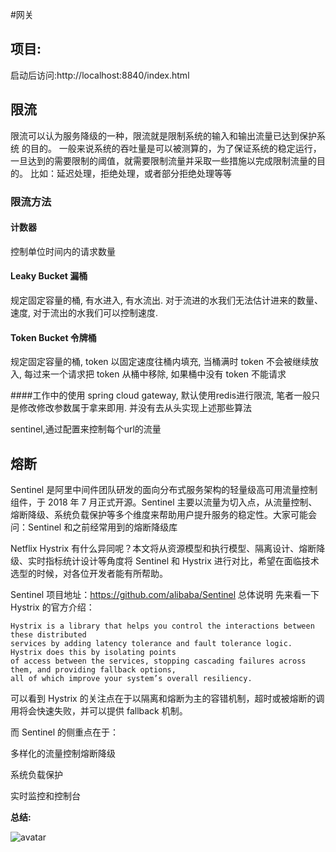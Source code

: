 #网关
## 项目:
启动后访问:http://localhost:8840/index.html



## 限流

限流可以认为服务降级的一种，限流就是限制系统的输入和输出流量已达到保护系统 的目的。 一般来说系统的吞吐量是可以被测算的，为了保证系统的稳定运行，一旦达到的需要限制的阈值，就需要限制流量并采取一些措施以完成限制流量的目的。 比如：延迟处理，拒绝处理，或者部分拒绝处理等等
### 限流方法
#### 计数器
控制单位时间内的请求数量

#### Leaky Bucket 漏桶
规定固定容量的桶, 有水进入, 有水流出. 对于流进的水我们无法估计进来的数量、速度,  对于流出的水我们可以控制速度.

#### Token Bucket 令牌桶
规定固定容量的桶, token 以固定速度往桶内填充, 当桶满时 token 不会被继续放入, 每过来一个请求把 token 从桶中移除, 如果桶中没有 token 不能请求

####工作中的使用
spring cloud gateway, 默认使用redis进行限流, 笔者一般只是修改修改参数属于拿来即用. 并没有去从头实现上述那些算法

sentinel,通过配置来控制每个url的流量

## 熔断
Sentinel 是阿里中间件团队研发的面向分布式服务架构的轻量级高可用流量控制组件，于 2018 年 7 月正式开源。Sentinel 主要以流量为切入点，从流量控制、熔断降级、系统负载保护等多个维度来帮助用户提升服务的稳定性。大家可能会问：Sentinel 和之前经常用到的熔断降级库
 
Netflix Hystrix  有什么异同呢？本文将从资源模型和执行模型、隔离设计、熔断降级、实时指标统计设计等角度将 Sentinel 和 Hystrix 进行对比，希望在面临技术选型的时候，对各位开发者能有所帮助。

Sentinel 项目地址：https://github.com/alibaba/Sentinel
总体说明
先来看一下 Hystrix 的官方介绍：

    Hystrix is a library that helps you control the interactions between these distributed  
    services by adding latency tolerance and fault tolerance logic. Hystrix does this by isolating points
    of access between the services, stopping cascading failures across them, and providing fallback options, 
    all of which improve your system’s overall resiliency.

可以看到 Hystrix 的关注点在于以隔离和熔断为主的容错机制，超时或被熔断的调用将会快速失败，并可以提供 fallback 机制。

而 Sentinel 的侧重点在于：

多样化的流量控制熔断降级

系统负载保护

实时监控和控制台

**总结:**

![avatar](https://liuyandeng.github.io/website/img/sentinel_hystrix.png)





